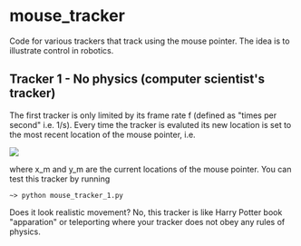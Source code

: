 # mouse_tracker
Code for various trackers that track using the mouse pointer. The idea is to illustrate control in robotics.

## Tracker 1 - No physics (computer scientist's tracker)
The first tracker is only limited by its frame rate f (defined as "times per second" i.e. 1/s). Every time the tracker is evaluted its new location
is set to the most recent location of the mouse pointer, i.e.

<img src="https://render.githubusercontent.com/render/math?math=\mathbf{x}^t = (x^t,y^t) = (x_m^t,y_m^t)">

where x_m and y_m are the current locations of the mouse pointer. You can test this tracker by running

```
~> python mouse_tracker_1.py
```

Does it look realistic movement? No, this tracker is like Harry Potter book "apparation" or teleporting where your tracker does not obey any rules of physics.
